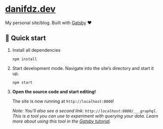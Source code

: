 # [danifdz.dev](https://www.danifdz.dev)

My personal site/blog. Built with [Gatsby](https://www.gatsbyjs.org/) :heart:

## :rocket: Quick start

1.  Install all dependencies

    ```shell
    npm install
    ```

1.  Start development mode. Navigate into the site’s directory and start it up.

    ```shell
    npm start
    ```

1.  **Open the source code and start editing!**

    The site is now running at `http://localhost:8000`!

    _Note: You'll also see a second link: _`http://localhost:8000/___graphql`_. This is a tool you can use to experiment with querying your data. Learn more about using this tool in the [Gatsby tutorial](https://www.gatsbyjs.org/tutorial/part-five/#introducing-graphiql)._
